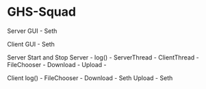 # GHS-Squad

Server GUI - Seth

Client GUI - Seth

Server
Start and Stop Server - 
log() - 
ServerThread - 
ClientThread - 
FileChooser - 
Download - 
Upload - 

Client
log() - 
FileChooser - 
Download - Seth
Upload - Seth
